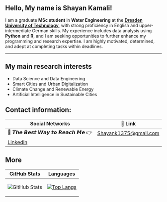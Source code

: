 ## Hello, My name is Shayan Kamali!

I am a graduate <b>MSc student</b> in <b>Water Engineering</b> at the [<b>Dresden University of Technology</b>](https://tu-dresden.de/?set_language=en), with strong proficiency in English and upper-intermediate German skills. My experience includes data analysis using <b>Python</b> and <b>R</b>, and I am seeking opportunities to further enhance my programming and research expertise. I am highly motivated, determined, and adept at completing tasks within deadlines.

<!--

<p align="center">
  <img width="500" height="500" src="https://raw.githubusercontent.com/ShayanKml/ShayanKml/main/hi.gif">
</p>

-->

---

## My main research interests
- Data Science and Data Engineering
- Smart Cities and Urban Digitalization
- Climate Change and Renewable Energy
- Artificial Intelligence in Sustainable Cities



## Contact information:
| Social Networks  | 🔗 Link          |
|-----------|--------------------|
| 📧 𝙏𝙝𝙚 𝘽𝙚𝙨𝙩 𝙒𝙖𝙮 𝙩𝙤 𝙍𝙚𝙖𝙘𝙝 𝙈𝙚 👉 | Shayank1375@gmail.com |
|  [Linkedin](https://www.linkedin.com/in/shayankamali/) |  |




## More


| GitHub Stats  | Languages          |
|-----------|--------------------|
| <p><img src="https://github-readme-stats.vercel.app/api?username=ShayanKml&amp;show_icons=true" alt="GitHub Stats"></p> | [![Top Langs](https://github-readme-stats.vercel.app/api/top-langs/?username=ShayanKml&layout=compact)](https://github.com/ShayanKml/github-readme-stats) |
